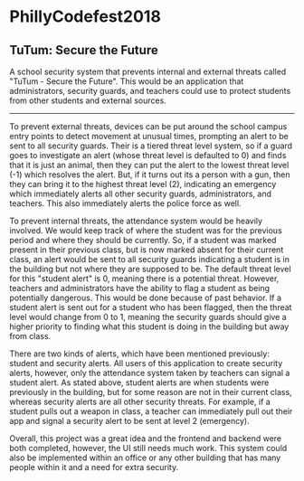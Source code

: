 # PhillyCodefest2018
## TuTum: Secure the Future
A school security system that prevents internal and external threats called "TuTum - Secure the Future". This would  be an application that administrators, security guards, and teachers could use to protect students from other students and external sources.
________________________________________________________________________________________________________________________________

To prevent external threats, devices can be put around the school campus entry points to detect movement at unusual times, prompting an alert to be sent to all security guards. Their is a tiered threat level system, so if a guard goes to investigate an alert (whose threat level is defaulted to 0) and finds that it is just an animal, then they can put the alert to the lowest threat level (-1) which resolves the alert. But, if it turns out its a person with a gun, then they can bring it to the highest threat level (2), indicating an emergency which immediately alerts all other security guards, administrators, and teachers. This also immediately alerts the police force as well.

To prevent internal threats, the attendance system would be heavily involved. We would keep track of where the student was for the previous period and where they should be currently. So, if a student was marked present in their previous class, but is now marked absent for their current class, an alert would be sent to all security guards indicating a student is in the building but not where they are supposed to be. The default threat level for this "student alert" is 0, meaning there is a potential threat. However, teachers and administrators have the ability to flag a student as being potentially dangerous. This would be done because of past behavior. If a student alert is sent out for a student who has been flagged, then the threat level would change from 0 to 1, meaning the security guards should give a higher priority to finding what this student is doing in the building but away from class.

There are two kinds of alerts, which have been mentioned previously: student and security alerts. All users of this application to create security alerts, however, only the attendance system taken by teachers can signal a student alert. As stated above, student alerts are when students were previously in the building, but for some reason are not in their current class, whereas security alerts are all other security threats. For example, if a student pulls out a weapon in class, a teacher can immediately pull out their app and signal a security alert to be sent at level 2 (emergency).

Overall, this project was a great idea and the frontend and backend were both completed, however, the UI still needs much work. This system could also be implemented within an office or any other building that has many people within it and a need for extra security.
